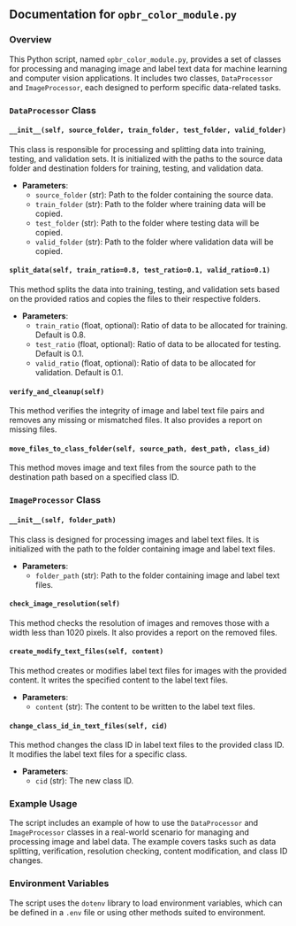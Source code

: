 ## Documentation for `opbr_color_module.py`

### Overview

This Python script, named `opbr_color_module.py`, provides a set of classes for processing and managing image and label text data for machine learning and computer vision applications. It includes two classes, `DataProcessor` and `ImageProcessor`, each designed to perform specific data-related tasks.

### `DataProcessor` Class

#### `__init__(self, source_folder, train_folder, test_folder, valid_folder)`

This class is responsible for processing and splitting data into training, testing, and validation sets. It is initialized with the paths to the source data folder and destination folders for training, testing, and validation data.

- **Parameters**:
    - `source_folder` (str): Path to the folder containing the source data.
    - `train_folder` (str): Path to the folder where training data will be copied.
    - `test_folder` (str): Path to the folder where testing data will be copied.
    - `valid_folder` (str): Path to the folder where validation data will be copied.

#### `split_data(self, train_ratio=0.8, test_ratio=0.1, valid_ratio=0.1)`

This method splits the data into training, testing, and validation sets based on the provided ratios and copies the files to their respective folders.

- **Parameters**:
    - `train_ratio` (float, optional): Ratio of data to be allocated for training. Default is 0.8.
    - `test_ratio` (float, optional): Ratio of data to be allocated for testing. Default is 0.1.
    - `valid_ratio` (float, optional): Ratio of data to be allocated for validation. Default is 0.1.

#### `verify_and_cleanup(self)`

This method verifies the integrity of image and label text file pairs and removes any missing or mismatched files. It also provides a report on missing files.

#### `move_files_to_class_folder(self, source_path, dest_path, class_id)`

This method moves image and text files from the source path to the destination path based on a specified class ID.

### `ImageProcessor` Class

#### `__init__(self, folder_path)`

This class is designed for processing images and label text files. It is initialized with the path to the folder containing image and label text files.

- **Parameters**:
    - `folder_path` (str): Path to the folder containing image and label text files.

#### `check_image_resolution(self)`

This method checks the resolution of images and removes those with a width less than 1020 pixels. It also provides a report on the removed files.

#### `create_modify_text_files(self, content)`

This method creates or modifies label text files for images with the provided content. It writes the specified content to the label text files.

- **Parameters**:
    - `content` (str): The content to be written to the label text files.

#### `change_class_id_in_text_files(self, cid)`

This method changes the class ID in label text files to the provided class ID. It modifies the label text files for a specific class.

- **Parameters**:
    - `cid` (str): The new class ID.

### Example Usage

The script includes an example of how to use the `DataProcessor` and `ImageProcessor` classes in a real-world scenario for managing and processing image and label data. The example covers tasks such as data splitting, verification, resolution checking, content modification, and class ID changes.

### Environment Variables

The script uses the `dotenv` library to load environment variables, which can be defined in a `.env` file or using other methods suited to environment.

